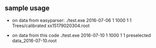sample usage
------------

- on data from easyparser:
	./test.exe 2016-07-06 1 1000 1 1 Trees/calibrated xx15179020304.root

- on data from this code
	./test.exe 2016-07-10 1 1000 1 1 preselected data_2016-07-10.root